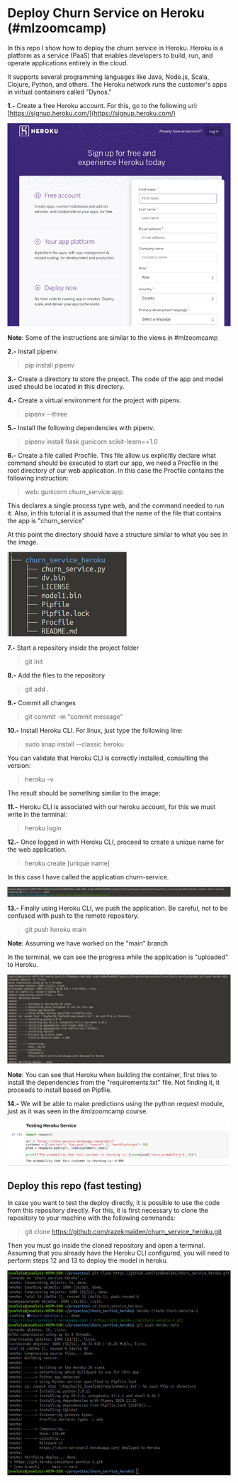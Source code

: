# Deploy Churn Service on Heroku (#mlzoomcamp)

In this repo I show how to deploy the churn service in Heroku.  Heroku is a platform as a service (PaaS) that enables developers to build, run, and operate applications entirely in the cloud.

It supports several programming languages like Java, Node.js, Scala, Clojure, Python, and others. The Heroku network runs the customer's apps in virtual containers called "Dynos."



**1.-** Create a free Heroku account. For this, go to the following url: [https://signup.heroku.com/](https://signup.heroku.com/) 

![](heroku_images/create_free_account.png) 


**Note**: Some of the instructions are similar to the views in #mlzoomcamp


**2.-** Install pipenv.
> pip install pipenv

**3.-** Create a directory to store the project. The code of the app and model used should be located in this directory.

**4.-** Create a virtual environment for the project with pipenv.
> pipenv --three

**5.-** Install the following dependencies with pipenv.
> pipenv install flask gunicorn scikit-learn==1.0

**6.-** Create a file called Procfile. This file allow us explicitly declare what command should be executed to start our app, we need a Procfile in the root directory of our web application. In this case the Procfile contains the following instruction:
> web: gunicorn churn_service:app

This declares a single process type web, and the command needed to run it. Also, in this tutorial it is assumed that the name of the file that contains the app is "churn_service"

At this point the directory should have a structure similar to what you see in the image.

![](heroku_images/tree.png) 

**7.-** Start a repository inside the project folder
> git init

**8.-** Add the files to the repository
> git add .

**9.-** Commit all changes
> git commit -m "commit message"

**10.-** Install Heroku CLI. For linux, just type the following line:
> sudo snap install --classic heroku

You can validate that Heroku CLI is correctly installed, consulting the version:

> heroku -v

The result should be something similar to the image:

**11.-** Heroku CLI is associated with our heroku account, for this we must write in the terminal:
> heroku login

**12.-** Once logged in with Heroku CLI, proceed to create a unique name for the web application.
>heroku create [unique name]

In this case I have called the application churn-service. 

![](heroku_images/create_web_app.png) 

**13.-** Finally using Heroku CLI, we push the application. Be careful, not to be confused with push to the remote repository.
> git push heroku main

**Note**: Assuming we have worked on the "main" branch

In the terminal, we can see the progress while the application is "uploaded" to Heroku.

![](heroku_images/deploy.png)

**Note**: You can see that Heroku when building the container, first tries to install the dependencies from the "requirements.txt" file. Not finding it, it proceeds to install based on Pipfile.

**14.-** We will be able to make predictions using the python request module, just as it was seen in the #mlzoomcamp course.

![](heroku_images/testing.png) 

## Deploy this repo (fast testing)
In case you want to test the deploy directly, it is possible to use the code from this repository directly. For this, it is first necessary to clone the repository to your machine with the following commands:
> git clone https://github.com/razekmaiden/churn_service_heroku.git

Then you must go inside the cloned repository and open a terminal. Assuming that you already have the Heroku CLI configured, you will need to perform steps 12 and 13 to deploy the model in heroku.

![](heroku_images/fast_testing.png) 

 